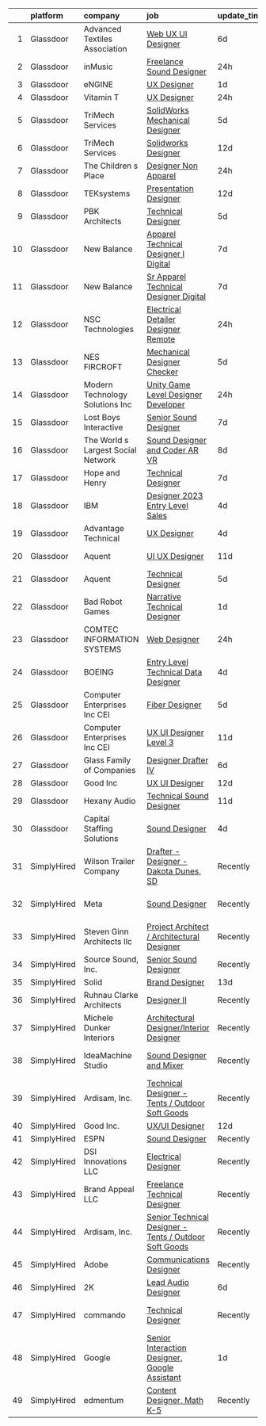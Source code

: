 

|    | platform    | company                            | job                                                                                                                                                                                                                                                                                                                                                                                                                                                                                                                                                                                                                                                                                                                                                                                                                                                                                                                                                                                                                                                                                                                                                                                                                                                                                                                                                                                                                                                                                                                                   | update_time   | location                 |
|---:|:------------|:-----------------------------------|:--------------------------------------------------------------------------------------------------------------------------------------------------------------------------------------------------------------------------------------------------------------------------------------------------------------------------------------------------------------------------------------------------------------------------------------------------------------------------------------------------------------------------------------------------------------------------------------------------------------------------------------------------------------------------------------------------------------------------------------------------------------------------------------------------------------------------------------------------------------------------------------------------------------------------------------------------------------------------------------------------------------------------------------------------------------------------------------------------------------------------------------------------------------------------------------------------------------------------------------------------------------------------------------------------------------------------------------------------------------------------------------------------------------------------------------------------------------------------------------------------------------------------------------|:--------------|:-------------------------|
|  1 | Glassdoor   | Advanced Textiles Association      | [Web UX UI Designer](https://www.glassdoor.com/partner/jobListing.htm?pos=107&ao=1110586&s=58&guid=000001833adb9b548a2c718b0b4c38a2&src=GD_JOB_AD&t=SR&vt=w&ea=1&cs=1_692d526a&cb=1663139814620&jobListingId=1008123545453&cpc=AC285F3A3ECA6BB0&jrtk=3-0-1gctdn6rtkhpm801-1gctdn6scjrp7800-8f0f2da3bcb0ded4--6NYlbfkN0BnYbzg9_0OBxfyaC-dC2htIGp3bt0r_Vee4_7uMe98bPPG6yOg2WXqdwhbC791_U00MfwPJQISugkbvt-O9m_o7FpwY2dPKxYlvJWF88LUJU6-PJiA7au0MbT7IIdJhkiVldQN1GCcaP9tiJbH74WPbddeicnz4Ug33P_R2i56xQ0xZRpWPjA6-NfGZjbRXWu4OJ2wu7YTGxU978TPCqb342xCdXX_cyFm5HGtBRalrCS1ZoOjz91PlLnDVijIppchAZkhpZjyoQLQb_iqicFiE0Lz3Uma7_0N5oF2nvKTMbiTa4yW9JlGIzDWANusPhFxlfQVlgEdHjLzqp19PagTydNFYMTdNkzDJV3NLdzHBGWNlAC2udlrtUTmZCAwUfvSzG_ZcYfdvRfvouLTPhnvG7xQYOpBtPbKrFKshfmXoz5ntwIYoGIGfYTi9fYTLWhpTgqAIl4g2OPD9S7RogcViAXM4MpDO5EyazekcAzITA%3D%3D)                                                                                                                                                                                                                                                                                                                                                                                                                                                                                                                                                                                                                                                                                             | 6d            | Remote                   |
|  2 | Glassdoor   | inMusic                            | [Freelance Sound Designer](https://www.glassdoor.com/partner/jobListing.htm?pos=124&ao=1136043&s=58&guid=000001833adb9b548a2c718b0b4c38a2&src=GD_JOB_AD&t=SR&vt=w&cs=1_d7d9c390&cb=1663139814624&jobListingId=1008138172762&jrtk=3-0-1gctdn6rtkhpm801-1gctdn6scjrp7800-ceb38f3a94f4f8a8-)                                                                                                                                                                                                                                                                                                                                                                                                                                                                                                                                                                                                                                                                                                                                                                                                                                                                                                                                                                                                                                                                                                                                                                                                                                             | 24h           | Remote                   |
|  3 | Glassdoor   | eNGINE                             | [UX Designer](https://www.glassdoor.com/partner/jobListing.htm?pos=112&ao=1110586&s=58&guid=000001833adb9b548a2c718b0b4c38a2&src=GD_JOB_AD&t=SR&vt=w&ea=1&cs=1_73e06916&cb=1663139814621&jobListingId=1008134137944&cpc=1160948BCBA38B5B&jrtk=3-0-1gctdn6rtkhpm801-1gctdn6scjrp7800-dfa4b152b1696453--6NYlbfkN0CM72iPWblhTK_jhJfJxLWIuoC99VqbpyV49Itn1AUN0-11EOCsDA6xOfpz_HI8_xB3JD5u5dmRhiaYOAoyRDVGcBAImzqUSPvWx_aMq6sg_oJqu2VfjnNtEswhAo2wTLLwdgASKkj_oCSkc5xJFqb-U-8Nkd8gduCDW6lppe3MVeOvkqRDBWuoizkCxgFi_AcwG2aetOOsddkPZhC60BQiGi9i9-LR0RkwE0zBq6M9pu1_jpG2jOwlKDJCnJb-px0ooj2gcxyPL_t2H6zDAo3wlh-SUOZhPj3XH8cTztsbUl0lHxkSV-Nmdn4d53ka2mCwwO9G10_J4j1-6yftaOwErYZ4juy0LRrjQ1OIOXij2c1je6ab66oSSX076r1iNhUIKpiIyhgrhoSaHku4Xd59ACFjWh0nuCW7065WY0J_5vRFOJuGeOaN6OQ75cvuAiP-mLKVupMsJs-NdCmQz3PbO8QnUvc5PYxlCMB1Fc7z-_eSW63vSlOOM2wwNW7sDrw4joA_DgMhycjivUc-NE4g)                                                                                                                                                                                                                                                                                                                                                                                                                                                                                                                                                                                                                                                                | 1d            | Remote                   |
|  4 | Glassdoor   | Vitamin T                          | [UX Designer](https://www.glassdoor.com/partner/jobListing.htm?pos=121&ao=1110586&s=58&guid=000001833adb9b548a2c718b0b4c38a2&src=GD_JOB_AD&t=SR&vt=w&cs=1_adbafd34&cb=1663139814623&jobListingId=1008137628257&cpc=654405A9B1E0A9F5&jrtk=3-0-1gctdn6rtkhpm801-1gctdn6scjrp7800-f514ee33c9f357b2--6NYlbfkN0DMrcEu7yrtATojKJA7cEzGQ3FdRGWLh0CZQInL4ECGI6k5tN82kdM0OKoro5eXmjoGkN3iRf5e5bNDygoxRYTi5PTfMAFV4897_AMB4Ho-yUs9ktwZc6_yfIm0pF_C3bxgkwFmAbdcld0BdJyuPcIf-id4UjyerQJ0y6h_c7QznCvOsQ4bBET-uvoMMhf4sc-wA70Lvzeevf4vFEVpuycO6yYq6zbHtvGKmDEPODk3nCSquJHv4wF4TeqHHIWQJTgUmqA-cerAVR-Bw8sFwkECohIsuarybRwG_8Sntku1wHQ6Y64Ot-0XkrcN8RHh_bdZdONNIrC_V__6cij5W4ha59J_xzechtFNKYvZ6kbmnPJOWSZMUReKuUfwM5EK2hKr-TbWtEUhFmymfxtMizRe6FNrg8kcUQs1NznM8kA8bJ4m3He0cQD7wmEEQ4ymuqpJdP-YuVbpVLWNRTQG11MebF7KlYan9KE%3D)                                                                                                                                                                                                                                                                                                                                                                                                                                                                                                                                                                                                                                                                                                                       | 24h           | Remote                   |
|  5 | Glassdoor   | TriMech Services                   | [SolidWorks Mechanical Designer](https://www.glassdoor.com/partner/jobListing.htm?pos=114&ao=1110586&s=58&guid=000001833adb9b548a2c718b0b4c38a2&src=GD_JOB_AD&t=SR&vt=w&ea=1&cs=1_2176a7bc&cb=1663139814622&jobListingId=1008126342481&cpc=65CC663E25211861&jrtk=3-0-1gctdn6rtkhpm801-1gctdn6scjrp7800-22a05f7877238f77--6NYlbfkN0CRQJS2tNd1d52Wv7uhfUHRD82sXOQlPe9c-g3uDg8GrvZ2oeaohaoQHtrGnXJlAPN7Ck7-5qoCPXm8g3vGuhpujGu9EBueiWNk6bAfZjHGajCVWwjWFb8IaMTccecJXJv1PNiHnzoDdxcV9Iv7GjaU0yGiuyR5SYgo3yr-TyBYCrbcxD7EVV1bqqXGMOd6PtU6YNKEv8PCdy0V8VxnQPnYKwfTeRf_OhQhUuJM96ngZzEov50augwP4tTXdLsaq6gOEc5ecuelxO_IRZjzADj2WDWhxvGIqodOBfrXY9Qh1I5I_snhmF-OLWwbwULg8w1I0j2a9wDcvn5JO-XO7BEN5a_WiC0c21n_9_LIVvxZhgFVKTtxP4cu5opnfstn4tBpZgydYIv0sUJv5vPKJzMRqDYhZyUGWvOgqdQSNixxu7LjLUW4T54cMs0T0NwEZN4ehKl_DvHutnKUfcNzQi9GQDsjGYJcavW0WwsLM6qiUdvPPlEwGv-urkC0qx14_E82oV5vPUWx497wi0ALwpCtb_0KZKMh1FnmpGyJdZltXw%3D%3D)                                                                                                                                                                                                                                                                                                                                                                                                                                                                                                                                                                                                                 | 5d            | Charlotte, NC            |
|  6 | Glassdoor   | TriMech Services                   | [Solidworks Designer](https://www.glassdoor.com/partner/jobListing.htm?pos=111&ao=1110586&s=58&guid=000001833adb9b548a2c718b0b4c38a2&src=GD_JOB_AD&t=SR&vt=w&ea=1&cs=1_78063765&cb=1663139814621&jobListingId=1008111454761&cpc=F17331D9BECC482A&jrtk=3-0-1gctdn6rtkhpm801-1gctdn6scjrp7800-8d246d8f1abe78d5--6NYlbfkN0CRQJS2tNd1d52Wv7uhfUHRD82sXOQlPe9c-g3uDg8GrvZ2oeaohaoQHtrGnXJlAPOdbfcwQvY97prgQTmGcjbOI1FdvuoViCXul584GXfgZnzb0zncpq7VT4NLtWESlHfdELBDXFxwbKkfL9cRkKlminYY9gnzkDfdMn9Ovagjwy1LSLL-FfvIfw2vi66KkjYV21T66tDbESHZbZ9MlMr9_kkseXPwAZT1XiGZp7pRfixyGqWljzvRB5GlyD_Hj7gLHbCH40eXAK8tug6hM5Zrj6dnJhIYQkvVTVua3flJaC8QLmrI1iRlu3Y6uFNKDCuATCiOsTl18RXhUUa7ZTid-qyxfbecqwRciMT2j0tK7E2ehXHIMW7OVno6LahNvNFj71ptUk7vWryzoQZqdrzIiPUuL_mLAmJ1T5siwV5Nr983cFx7oNpwuRJ0q26TYQ_OaoA653Chx9-JNFA3ULwg7LHCZg3Zexpho-Tr4AcMgg7dcGdQ3AjS9mhxzPAl3L4h29kVGQkTK4tpaUlb9o7c2ouGCiCha3iGGfzzQEmY5w%3D%3D)                                                                                                                                                                                                                                                                                                                                                                                                                                                                                                                                                                                                                            | 12d           | Atlanta, GA              |
|  7 | Glassdoor   | The Children s Place               | [Designer Non Apparel](https://www.glassdoor.com/partner/jobListing.htm?pos=130&ao=1136043&s=58&guid=000001833adb9b548a2c718b0b4c38a2&src=GD_JOB_AD&t=SR&vt=w&cs=1_11dc9f29&cb=1663139814625&jobListingId=1008137231780&jrtk=3-0-1gctdn6rtkhpm801-1gctdn6scjrp7800-48099f0145e605f5-)                                                                                                                                                                                                                                                                                                                                                                                                                                                                                                                                                                                                                                                                                                                                                                                                                                                                                                                                                                                                                                                                                                                                                                                                                                                 | 24h           | Secaucus, NJ             |
|  8 | Glassdoor   | TEKsystems                         | [Presentation Designer](https://www.glassdoor.com/partner/jobListing.htm?pos=122&ao=1110586&s=58&guid=000001833adb9b548a2c718b0b4c38a2&src=GD_JOB_AD&t=SR&vt=w&cs=1_d9d81a10&cb=1663139814624&jobListingId=1008110952272&cpc=3BA4CE39D5B5DEF5&jrtk=3-0-1gctdn6rtkhpm801-1gctdn6scjrp7800-19b1e6487cb84072--6NYlbfkN0AuKz8EBO1xHDEL7V2YF9xF3dC_I9B9i-Zw2Jh8clPMK3KTieKealHQMRxLfyLBLKKX6aXB3rzyTM7jBEj6HejNwf5f93Xq1DRoUHME2bnG8qejqUU30LB8NMOIid01rvmULRX3hEWBPgIfSv8RPqmIB39VSs0K39jBz3WZdgoJ7KQZYiogEtHFmzsRlg9rvPPF1xqklGhvydY8cps-z8P0f069qw5mIvkkNKQXbjvN5LdfjzbSzG2XlRhbolZTRepKlyWWCt1yn9ZyTpEBh38M3AAHcvOzjeJRQZ9Kcye7bhdf2VksAbnRc75ypF5vka6_OL5lyOvDjLdJSUcbDDZxdiZwzm95UdAYsiKEW79M0IUaoRUEJxcD_xxe6G3Ro-mlY-xPLp9PuxxKfX1HrjtNJsoMyNDsWX9HXPkm7bkJ-i7Pxp6Tl0NJrwhQhu_Zq3iOTlABPfoVjpeAYlze0veAtv2ENo6VV4Gd4ZF4pwKOTVxQLBZ916ipK2xuHd5EW9fCDicdHWLyDNSrOybBdppz-VmczHl0qhSgAh74dD6Zo__qJNmj7whToMUKAdPYqnpmNkaopqFTsDnU8hE8xLUcvkjHHRdegti-qzTumrYpgUapW0gC3ZzWykQuh1affZRGoXttmR_Oqucx__v4XQtss8SoZvrzBIjSex9bUTATGBxUrhXASCQAPealaJUbori_QEOcrFVWJxqJb_SphP_BR6mcUxvqDojip6tfEvFsmnzSadxNwoCVRywfWanDGdq1o1UTumBYGC52kzpjDfEaBMa_Rny5LbemKhdZ0-ilI6hDXSc4sOyhHhOCdAr3-r53R5c4QUufk-5dYSP6_oHnFdoV5rm3RcDSJLVRs3efuJb5XHFA3bh4IMYY5MFYhfUuAiT8cXZnZYsnR8JI_MDh36xn-mbYDXk%3D)                                                                                                                                                                                                                                             | 12d           | Covington, LA            |
|  9 | Glassdoor   | PBK Architects                     | [Technical Designer](https://www.glassdoor.com/partner/jobListing.htm?pos=102&ao=1110586&s=58&guid=000001833adb9b548a2c718b0b4c38a2&src=GD_JOB_AD&t=SR&vt=w&cs=1_61498af1&cb=1663139814619&jobListingId=1008127107602&cpc=56293B474173B5B8&jrtk=3-0-1gctdn6rtkhpm801-1gctdn6scjrp7800-d43535a1f59fab9b--6NYlbfkN0DoN2eq5BzKfoDMMf8HsCdDjgZQrWdmGJwZKUOuVLdJv1nvfNZMz9Pk-0uOuWNrfrr1vR1_6u5A-ebipbE7jdK8aKD9ZUC9WJVH9O_JaH1pPEs9DL95Vb1tjDOOZdeWAaoFXtonGS9-ISRPLo5SRjc07vG-IqybKSpSkMWqUMAWTzxBO81lmVexw_YRmY-5N43TDQKN2Z5RijDoxY8xgEbcCAmB6SMHF-ilsLdJIO9nQPFD7_JGFbE2hyDhROqFu_UPJrRyDEcEQqyIClv3iarPgWs-jcwsO6QgjbF3L5_pMI-uqxhhf2UvdtOXfS-byba4SDSGR2s8mlNfK-VijsGqAxZtAoJpa0dlO-M8PI1WkJS094s8El4zgrbnG-rQtEJmdTEGCx0ZZtHGoI9VbAwMkV_iD34eNCQQ2u01-RkXm9A9_NcauSbIpclfbgUwxaqUcYNmirmdBKTMbLcFvuhI3ThJOJxvsvCkP0cibVhdSA%3D%3D)                                                                                                                                                                                                                                                                                                                                                                                                                                                                                                                                                                                                                                                                                                  | 5d            | Houston, TX              |
| 10 | Glassdoor   | New Balance                        | [Apparel Technical Designer I  Digital](https://www.glassdoor.com/partner/jobListing.htm?pos=104&ao=1110586&s=58&guid=000001833adb9b548a2c718b0b4c38a2&src=GD_JOB_AD&t=SR&vt=w&cs=1_34955713&cb=1663139814619&jobListingId=1008121565696&cpc=3DB599BF2F4828F0&jrtk=3-0-1gctdn6rtkhpm801-1gctdn6scjrp7800-caa991a41a1d7283--6NYlbfkN0A-NHPE89aMEoKiA8B41Hae2nLWj54W-Qo-xrCvCh0mhHD8GUsE6Bc1X2xP3_XkCS5wGnEYOWzN4bBNNX3rQc64RUPxBSuMuB3Pzi2alplLZrarPEQp7JL7XE6KsqB28vrQtfn9slL8SfrgvMWk-P2w1yz6rnVhcdZX-OG0yoIZnED9dWcbVq7HZAK4RTK_yTYSDRCauA36FheKJeli4Zn34gLDRC2p69QGt-_0pUiX8R3xROytwvNxwgWrC7k1uI8PIbPE_IJ-02LiBgRo6jPav12i4Yl20WKiBlIpXdcrramaIEx5I9gnHbRoCtqyntAu4805u0WCQYhBaQynuggqmKWBy1k6hCq6adLjYwyARsri6T7mhDRr9fqiN17nOp8D8pZ6QpKJRBxRKWBv0Xhjqub5N8b6xDidT8FTiipdbo37zjfYhjyif10rhuSn9Z3nM0PUcOlTij4JNNol_-FBraGk8skQ3n3KDdgEA8Ab2JB9lHQaGSAYpBRLKVfnvlRapohKzO7MEnj_w7n2JzNC7tapwc4arnzJJEpoNfnqtlqr5JvZfBXlFhQawnQnNZrXGBkO0kGbBarByJBS-vn9)                                                                                                                                                                                                                                                                                                                                                                                                                                                                                                                                                                           | 7d            | Brighton, MA             |
| 11 | Glassdoor   | New Balance                        | [Sr  Apparel Technical Designer  Digital](https://www.glassdoor.com/partner/jobListing.htm?pos=105&ao=1110586&s=58&guid=000001833adb9b548a2c718b0b4c38a2&src=GD_JOB_AD&t=SR&vt=w&cs=1_a8f3434e&cb=1663139814619&jobListingId=1008121570450&cpc=1160948BCBA38B5B&jrtk=3-0-1gctdn6rtkhpm801-1gctdn6scjrp7800-d0fd39a09ea20c76--6NYlbfkN0A-NHPE89aMEoKiA8B41Hae2nLWj54W-Qo-xrCvCh0mhHD8GUsE6Bc1X2xP3_XkCS7HT9Ezw0iNSvFkUBV-6Vkud-Piq8hghjwO9e_dqFlygXMnu2pMlqFun63NtSXqF70HP9ZqlI2BZvN7783CssJ2JwpuQUBewf_3J95flmrUpO9XR2trT4e1wxyPl_KyXcdRiqNrIIbfwPOBWeZxz5EE6JRyovJr1ccMcFo4pkelMNdxIY62-PSCnpLZ04tC5ERLMiRRZEEMuZtXNtM7VUnWHN395l_2OjEDT33xdG2-wQVNvWtLERJwAKRQWP7zCu5rEJXBNu2ZGv8PN1irCgQYVqpdeGG0S-D5MzMjDKuds2Kn-UjU3pw8Q3LJZusoTkAjfa4_iBGreT68ar4_xYMN_t0EE9_4-1MeKvsyFFBBXugMFe62FuLTWsn29ZGluyZkx8LDN9okoIdDadgpS4nswnl_QXYVDD2tRjYu87WJBaaIbUCIoZon6AsvpltCtfc_kf-x0IcCKNlxY9wiBIE_tTXYKnAykT7pJwz1Z5EhrssyA2SHVAUZ9uqw21LvkCffrZU1PnSgE2bRi7MD8EU8)                                                                                                                                                                                                                                                                                                                                                                                                                                                                                                                                                                         | 7d            | Brighton, MA             |
| 12 | Glassdoor   | NSC Technologies                   | [Electrical Detailer Designer   Remote](https://www.glassdoor.com/partner/jobListing.htm?pos=109&ao=1110586&s=58&guid=000001833adb9b548a2c718b0b4c38a2&src=GD_JOB_AD&t=SR&vt=w&ea=1&cs=1_aea7fec3&cb=1663139814621&jobListingId=1008136879652&cpc=39BF0EDDD7C951CC&jrtk=3-0-1gctdn6rtkhpm801-1gctdn6scjrp7800-7cb93f5776d6af4b--6NYlbfkN0BqZ7DgGP8YXeHLgq2cVWsVnpQD6qavymQCZfAi2AnUtN6R4JHGHFZuQ4HgvQmoXje1TG2sgbscih6gwi3oJb1OSmUuaSRHWgTQh6iaV1cU4hfvdiXSVB_zlAhsb5DNbe8UlkxoseSF8kUpVresUct7HjAkPB-_kKCAH261CL8lNn80FTSlrz7V2Po3Ia9fP3vKINtDPH5mVwflc4A70BczjU9M0nUwYmZ2lRqxeNJFWveQ5vGgl0ahkODEmmVdZFn8JUEzlMF9kb-OOfhyNHrGVrQDPGb8hY6xsV8Je6gkAs4I5xi2X-z3VeLoJ7HckJauyvSCbBE9KmXUUYQmIkeXORwDLZu0M89jP9QmGV9NMUka_70DC61GIGP1pVu5qzC5NnxyWJ7gAkBxS8Xphuu4z74DVecdelSd1hbr5FcFNqoD6U4GFPwi34z9QglB_2F9ppepyUpu96AudQLMSRqRS2EmQ41EEGxJ5nFum5bw5jIaJ3uIEWk4YvE2gLYV6K2lV-_y_s9OMU545H3ivM5RfVwJyiz2lq00qwlJ5PcJEg%3D%3D)                                                                                                                                                                                                                                                                                                                                                                                                                                                                                                                                                                                                          | 24h           | Remote                   |
| 13 | Glassdoor   | NES FIRCROFT                       | [Mechanical Designer  Checker](https://www.glassdoor.com/partner/jobListing.htm?pos=116&ao=1110586&s=58&guid=000001833adb9b548a2c718b0b4c38a2&src=GD_JOB_AD&t=SR&vt=w&cs=1_d1671129&cb=1663139814622&jobListingId=1008126496507&cpc=F4EED0218A761C36&jrtk=3-0-1gctdn6rtkhpm801-1gctdn6scjrp7800-b26aa50499355de9--6NYlbfkN0DiSGR40Z5TcCdl_J7A59VP_6ZDYIBt_zfNy0x5FbgpmDCyNykNdPc5_SS7ELdh2rDztKTa57qnh-Z3rVkqg7IeF-A7WjJBZy21gqZeyGDxQu_brFz9PtqPXwMM9SXp2ul16H-Vt1O6EznMxZVIRC-qNnEdSIXOYIUfHQIeNRPjgcwSmlcNYbdN1XMtqCk2MSPjBwTH5e4kw8GUYx9jW2PM2QtsO4qs6CXD6GboYgB57JGW4tnq7NJdLuRaNT2Mn6bw6ellPxMIioehceQGSnVxsWCyS28FtPbGcuxx5gZuSxhyUSEAWGt_qIVmMAxP0PiOm_2f3oiizsO983ANRY_05_1XOxyfetZveZai7_IN3sX4FC4McHgaZ0d7e7rfxXed7PAlZyLyErXwgXZGMtI6ticjYJ6713DOWHnnDXzF3Y7grWd2G7Ct0rGimwFtERtrOS41UWE4T7braqq1eiHGdhUN-o1BOcFNsLTrfiV7j6Kk6vPsuev7xT8n1gyUPXMbBQZ452KelHhm5AGgdu3kRMRyIW-EipXqFiRHfsQAPmjBoAYGxLdbnsgukqBOg-8smTog70w1KR2_61pgNACLlBVFNd4slY-0VeRThG4kqAf3aRG3NDU3)                                                                                                                                                                                                                                                                                                                                                                                                                                                                                                                                                    | 5d            | New Orleans, LA          |
| 14 | Glassdoor   | Modern Technology Solutions  Inc   | [Unity Game Level Designer  Developer](https://www.glassdoor.com/partner/jobListing.htm?pos=108&ao=1110586&s=58&guid=000001833adb9b548a2c718b0b4c38a2&src=GD_JOB_AD&t=SR&vt=w&cs=1_21e3d22f&cb=1663139814620&jobListingId=1008136160629&cpc=0FE1F5EA2BC84A01&jrtk=3-0-1gctdn6rtkhpm801-1gctdn6scjrp7800-d6eafe33fa295e6e--6NYlbfkN0C26OT7h5zXl7z1yVTYwN1d43osiYS9hmGqw_eY7i5KFzRWaSyxghJjTLzNEsEWeJgPOrH8BOje_JyGP11TRuhuJUwBQR6ZhZnc4Oko2Z3LznLJrWevup-eAuJZL579mI0Htp8ASquDgwwpYgTrlYkbBOzFjtUSz3qm3Dmr4LJWGlZqu1Go2XwOA3BitMgeo1XoAYZ65tJM6k5ZvZgLeejkdYirGE8juU8E9fKlv1t_dnYwp5x4yptnnu7jfGvu0iL9N5-j7FIJg8kT7DFMn6iw6yaUqYGJwSDGNCZcF696Q8z4ioyCBtZvxOupGFDRnVQP5VDWWarvA_nFluOOkdmZb2QUnOo7kSTrk4BHcRc6dcfm3D2KjcARr6A9Jgxok-U_XAR0y68oU1XIYEazrfzV6tFY12tfe0OklaEyXhjSvkvs8hJ_zjWM)                                                                                                                                                                                                                                                                                                                                                                                                                                                                                                                                                                                                                                                                                                                                            | 24h           | Huntsville, AL           |
| 15 | Glassdoor   | Lost Boys Interactive              | [Senior Sound Designer](https://www.glassdoor.com/partner/jobListing.htm?pos=125&ao=1136043&s=58&guid=000001833adb9b548a2c718b0b4c38a2&src=GD_JOB_AD&t=SR&vt=w&ea=1&cs=1_0a86a367&cb=1663139814624&jobListingId=1008120798292&jrtk=3-0-1gctdn6rtkhpm801-1gctdn6scjrp7800-4efa4d6d9bf3d9de-)                                                                                                                                                                                                                                                                                                                                                                                                                                                                                                                                                                                                                                                                                                                                                                                                                                                                                                                                                                                                                                                                                                                                                                                                                                           | 7d            | Remote                   |
| 16 | Glassdoor   | The World s Largest Social Network | [Sound Designer and Coder  AR VR ](https://www.glassdoor.com/partner/jobListing.htm?pos=113&ao=1110586&s=58&guid=000001833adb9b548a2c718b0b4c38a2&src=GD_JOB_AD&t=SR&vt=w&ea=1&cs=1_df4173ac&cb=1663139814621&jobListingId=1008119621876&cpc=65CC663E25211861&jrtk=3-0-1gctdn6rtkhpm801-1gctdn6scjrp7800-df2800d098c62329--6NYlbfkN0DSgjPPcnEdvoK3uuxfISLALE6pB1FR7YSHOr_tSg5_QGIhoz_2VqUepdcKLBLI_zSAkyoPLr8SW3qj676EQlXt7Ai3r7F6jONfntOCxFIGf2Yfv06E94neyDw3J1ys4A5IgIkfiB-swwbLbj-MClaUsrhxyvv4sIQtPUiYLb1Kpr88suSOOhSFpwbybTQhz5hyG31UbYnOq8kmyoX7EOZO2TRUPXPKd9kdiHWFaFCYFbkzZb2kDYrkCBOS5dsi8tbCOCyipemp6GsdmjvC7ESl52W4ZmeI9lISwj2bUfIh_IRX1D409G8a3wBVQBAxrcffk83D7YlqWL2Br8HWlnhota2W2CaoOI4uGoOBWhCoGx2WlrFMZ7mu-YWrucYAF33K_DAarSCluZzLqkTMTHdKTDgw4QPp6ZCwFc9lg0tS6QEPRJYivNtPpi67mDL_Pcaqwuk-Dc1ZMHtywXFwU7UPY4eHUw3LOaFTCCVo826lvMeQUlCtMXt4ngK_XTj2dkOtDARlgcePo7dyAzxXYWB4eMupZUIecom0GSb0S50FXg0-o4l707jmv0IvxWYp3g_54wjWtcmgRny_1W4rDtqP)                                                                                                                                                                                                                                                                                                                                                                                                                                                                                                                                                                           | 8d            | Philadelphia, PA         |
| 17 | Glassdoor   | Hope and Henry                     | [Technical Designer](https://www.glassdoor.com/partner/jobListing.htm?pos=126&ao=1136043&s=58&guid=000001833adb9b548a2c718b0b4c38a2&src=GD_JOB_AD&t=SR&vt=w&ea=1&cs=1_3db5b7f3&cb=1663139814624&jobListingId=1008120881230&jrtk=3-0-1gctdn6rtkhpm801-1gctdn6scjrp7800-335d4b187e11c18b-)                                                                                                                                                                                                                                                                                                                                                                                                                                                                                                                                                                                                                                                                                                                                                                                                                                                                                                                                                                                                                                                                                                                                                                                                                                              | 7d            | Remote                   |
| 18 | Glassdoor   | IBM                                | [Designer   2023 Entry Level Sales](https://www.glassdoor.com/partner/jobListing.htm?pos=103&ao=1110586&s=58&guid=000001833adb9b548a2c718b0b4c38a2&src=GD_JOB_AD&t=SR&vt=w&cs=1_1ee452fc&cb=1663139814619&jobListingId=1008128772292&cpc=C891152315FA1AD8&jrtk=3-0-1gctdn6rtkhpm801-1gctdn6scjrp7800-ac67045961d7dda5--6NYlbfkN0ASsx9s5kYVCGTGnmC6Xh9NWSoe0erEY_uce-MxN6cSfhCFF8tPJks6RQ6ru_yf5NKDqaMcjlkCnejbZMc2kfmAeFytjFSPIe7XmznJcN8GPtPmY5Pv77bEvtALpt3p2I6vWV56CRZ5FkKIQsQI59-GlTpq54Y4bvmWQCWd13zv5NXc1uDLpREDxtKPBsHwtFvu_mIhQJ0Mbr4_r2RllsaG4sqabakCOQeWp6PG7RMSO70m6NDeVc7vX9wo2dMv_iV_LUApbT3rTVublmLWNhCdtPt2OHtxncRzXhIi6-twcKgJVF28TOmxB-h3eFG0bt4qvg7kRg4xwbY1uE20WdBuIyL3oooQ-4UCzlWyjcnkN7zseATEYPSHY3DAcx4JIdo4RUO6tfhN4cutJ9Y4-25YaSx-TXAEN3-HQbXbw1tDclDg6mt-E4ApQDX5p4VuadrtJ7ftZ9h0gJqlblVxlC3nC7DIdlqDodkhy-W8w1Oe4iSLd54cfyC7-ctFG7atCzHib1HosImbq55XqChNXvh9W3AWrLz21FshUIBvkobLU_F7-bxiX38ry3kjtiV_Diesv61MyDKM6xjM_HBKp-7RcZLg5R9xHBoQQLxEqAanMDUZaiL6sPyS3oaY_fnolnYQYxPvVMiLdR0E5flyLYKE0X0Uu9mgTicE0vwRB35UPn8qXZdIKwyTUVQb0dtc_SBh5_T_tpEaviSY14J9FKJhjC0_o_MYZv36JIqju07j9PIYMQjowV6iUi0piM3HOdFtz7EnFgOhYazXpeyRndvdW85G8qA2oe2VqS5c218kscG22t0meDDLVE-nS7tXJGill64fGkd6LR4M22sqYI2XwXxCK2DTurxkEj91URA34FdAvN4CHZmf5XzxZq3Yg5dzWHmzCB3CK-45DCiz5JT5FE5SeE_CInew13XHzQ5gWPANGIp16JE7A2JIKrnkWh1kSWl6X2FBHA4fApbDvgz75Tcrme9vCOMdfHJ60DqR8zc-AUnBjJGZYWR82J-upglvFDKssitnNpep17pYYvNCw_RHNctk2bMm29GhGdp2Dk8d0O8c8yphfLAGaBcH1hjF_Kgwrh9ZDhWlTejvwb4kSSYigNlanzkAA7XIYaUN4qZr8KOZ3S_3hoTaBefglqQ%3D) | 4d            | New York, NY             |
| 19 | Glassdoor   | Advantage Technical                | [UX Designer](https://www.glassdoor.com/partner/jobListing.htm?pos=118&ao=1110586&s=58&guid=000001833adb9b548a2c718b0b4c38a2&src=GD_JOB_AD&t=SR&vt=w&ea=1&cs=1_785c23b1&cb=1663139814623&jobListingId=1008130402855&cpc=82B3195DA92CAF92&jrtk=3-0-1gctdn6rtkhpm801-1gctdn6scjrp7800-072a84bc3e684059--6NYlbfkN0CQRQ3eiV4YWjrRS1ho7HVQ9JO8v6Fb3eU0yDOJbdOiEguntuRlpE4-_N6DYLNj-GokZBu1hZ7lpDV6rUsoRnsT35dGJJCdwM8cF-5HAr67c3P9WnYKPAVDmI2tuRKjlreidRllA-gZ3gAE8MZMEX_JV5dpIz0-E1apUzLNsyZhoSZn9e2VJXQ01NaIFZZisqjZIEqFJPfEDF6Gw8qkH17898dH-t045ths-lmE6XHI8tCZozR6T1MTs-d5Kbmg3HqlY7yi5O40oVuOdfLDo1qZc-fO2pkB2cR4cDd8F0c6jAWK3zzFsg3jbuBvpULbWd-uAXn6MtecrL7vkN1PVDedfy0zN6xbMO03bAtlxk9TxD06TV89_zR6Ze-MxOq5UUYniFJtReVkXwaULQ53UMYC2TgDic9n639qoPh4kz3SwcjkePVKA-6i_2BP7p1CYMIiUe6d4cnocIQd12T8rt48opeYg0gWaioxiKo3cHiVi_3n56LNIBrE7K5WaGh03g9P7MtkR9r1aMv64flUYTMGbI1iPw_vTe1I4jSsghZCf_NjZnVOxHRWenYmC4Kf3JErdLiW7TVLIg%3D%3D)                                                                                                                                                                                                                                                                                                                                                                                                                                                                                                                                                                                                    | 4d            | Concord, NC              |
| 20 | Glassdoor   | Aquent                             | [UI   UX Designer](https://www.glassdoor.com/partner/jobListing.htm?pos=119&ao=1110586&s=58&guid=000001833adb9b548a2c718b0b4c38a2&src=GD_JOB_AD&t=SR&vt=w&cs=1_2025022c&cb=1663139814623&jobListingId=1008114793160&cpc=9908D8D4413DBB8A&jrtk=3-0-1gctdn6rtkhpm801-1gctdn6scjrp7800-988e979ea853eaba--6NYlbfkN0DMrcEu7yrtATojKJA7cEzGQ3FdRGWLh0CZQInL4ECGI9gD0Wolx9R2v-Aex0-GK0503smrwKuz4__mHlJHBBl27oaXudHHnThjTWxoycEVwsiwqnOTr9ZA_6JfMMsSFYxQw8wdVPeYzBH_Vz9NYAKtMb4mWEgUbKbpetOSxXck1yFqfRgXh782RB2ampbDREFWftDn2v5JzMUAwtwwASn34nyVER5UBf8klAig2gsK1qi4K-c8WAK-7HuUFjG9A22k3JAn6WLlbHD57AMcAVKzueDffvZdMi7kkvHhn504THdiWFcebWU9Sx_eYjQ024g_FQnjjHUknTFQTVSvXrlBW-cffVzNYalm7kzsu1aW3URhLKZynd8FVUYGFZeCbDWJnWzCFKpJypG1OU_2YRAAc_J2R92oXbIHn--DvRgurW0Igzk5XXb1sjnG3T4PMq0x88MngfA39w%3D%3D)                                                                                                                                                                                                                                                                                                                                                                                                                                                                                                                                                                                                                                                                                                                                    | 11d           | Campbell, CA             |
| 21 | Glassdoor   | Aquent                             | [Technical Designer](https://www.glassdoor.com/partner/jobListing.htm?pos=110&ao=1110586&s=58&guid=000001833adb9b548a2c718b0b4c38a2&src=GD_JOB_AD&t=SR&vt=w&cs=1_11117ae2&cb=1663139814621&jobListingId=1008127103960&cpc=FD1C1DA32C38CFA7&jrtk=3-0-1gctdn6rtkhpm801-1gctdn6scjrp7800-464167cdd60bc7d5--6NYlbfkN0DMrcEu7yrtATojKJA7cEzGQ3FdRGWLh0CZQInL4ECGI9gD0Wolx9R2v-Aex0-GK04LMXPURfGGnBxPUNerNsl4Ylcu7O_pSv4_FEmYgX8BEpZCrFwdPSea-t00pVHMluT1InrS-hAuN808T09A3P0FcmHKCSTqWr2BqhyeIUADl3oCPMk5jqI-6iKO0TofkQ4_Uxq0oKn7Q_ZcgQgW9vvxXDi08j7NGIJBX61SRvfrCVaDVIfkkwaMUGZ8x4TfkltBMiPgzAcger91m3gKInX7UuHL_eOh-aJ64P0wd8DWYceoQEtgxZtndUvR2HoDP_Xn_fQJgvBrvjRUIMPISBTVyfnyilyETpvVUiEmwgIJBAsYQASPtR6xep3Rk8A2jJiOzzmR5Xw6te5Ujw2Hs8sZdmBDWx1ZbQ4ZiQ2uLZPSg4H2oNyvNytxi20THv8tc1t8cOjKDiL0Qw%3D%3D)                                                                                                                                                                                                                                                                                                                                                                                                                                                                                                                                                                                                                                                                                                                                  | 5d            | Los Angeles, CA          |
| 22 | Glassdoor   | Bad Robot Games                    | [Narrative Technical Designer](https://www.glassdoor.com/partner/jobListing.htm?pos=128&ao=1136043&s=58&guid=000001833adb9b548a2c718b0b4c38a2&src=GD_JOB_AD&t=SR&vt=w&cs=1_5001e731&cb=1663139814625&jobListingId=1008135287803&jrtk=3-0-1gctdn6rtkhpm801-1gctdn6scjrp7800-227aff3e9749fa6b-)                                                                                                                                                                                                                                                                                                                                                                                                                                                                                                                                                                                                                                                                                                                                                                                                                                                                                                                                                                                                                                                                                                                                                                                                                                         | 1d            | Santa Monica, CA         |
| 23 | Glassdoor   | COMTEC INFORMATION SYSTEMS         | [Web Designer](https://www.glassdoor.com/partner/jobListing.htm?pos=129&ao=1136043&s=58&guid=000001833adb9b548a2c718b0b4c38a2&src=GD_JOB_AD&t=SR&vt=w&ea=1&cs=1_aa93c18a&cb=1663139814625&jobListingId=1008137348464&jrtk=3-0-1gctdn6rtkhpm801-1gctdn6scjrp7800-5d424f3b65bedf6e-)                                                                                                                                                                                                                                                                                                                                                                                                                                                                                                                                                                                                                                                                                                                                                                                                                                                                                                                                                                                                                                                                                                                                                                                                                                                    | 24h           | Remote                   |
| 24 | Glassdoor   | BOEING                             | [Entry Level Technical Data Designer](https://www.glassdoor.com/partner/jobListing.htm?pos=127&ao=1136043&s=58&guid=000001833adb9b548a2c718b0b4c38a2&src=GD_JOB_AD&t=SR&vt=w&cs=1_fcf20d03&cb=1663139814625&jobListingId=1008130525740&jrtk=3-0-1gctdn6rtkhpm801-1gctdn6scjrp7800-87e6ee968bb9c2a5-)                                                                                                                                                                                                                                                                                                                                                                                                                                                                                                                                                                                                                                                                                                                                                                                                                                                                                                                                                                                                                                                                                                                                                                                                                                  | 4d            | Fort Walton Beach, FL    |
| 25 | Glassdoor   | Computer Enterprises  Inc   CEI    | [Fiber Designer](https://www.glassdoor.com/partner/jobListing.htm?pos=120&ao=1110586&s=58&guid=000001833adb9b548a2c718b0b4c38a2&src=GD_JOB_AD&t=SR&vt=w&ea=1&cs=1_54aa0ef6&cb=1663139814624&jobListingId=1008126708756&cpc=C4A69CCDBB3B9599&jrtk=3-0-1gctdn6rtkhpm801-1gctdn6scjrp7800-78c86d346a2a9ecd--6NYlbfkN0AVVnl_N3xmP3MApcGA3sr6MLnz8P423WWILI1WvbjE8Ry71v-lom9NKs8rBQiPPSfa-AIaqVCTly1rt8F_sgD6NdRCjmlPo3Bkj3j1TVqkRZX7-BvWIljj7sUH9EAhwkYDiJqkrboyzco9Z08H_TTrI_FxDpKRTi73oqeJHFKrxZ9beOlWVOiacjbMkNMQBH0myh_0FetPv3JvBG2vXNx_VfXh3jY7K-ZJh2YVno3dL2tg8sGpS8NH23Zb0o3mSrk8wrNDhzHGn2051qKFcu_uIc1hODD996aITSFAW5lWC6-iv61uKzKx48nHr1CA6NmmISAqfW5M28R6zOanLe76QsNilAGB5vANYaIJ5dgJfw0eMqzawisYs-ZSAUjLY8VcNtO6pfjma3ZpWaHjMNhQYnEU3qbLo9f69I6hNppvgwRRLJKH-j1C6rmEGMnM2JAD8l5WZkhh9LVgrHVJK5B89C3MxUO6OZYCSK9PXqh7K4EgauzGIvxntSUB5izEy6w%3D)                                                                                                                                                                                                                                                                                                                                                                                                                                                                                                                                                                                                                                                                               | 5d            | Remote                   |
| 26 | Glassdoor   | Computer Enterprises  Inc   CEI    | [UX UI Designer Level 3](https://www.glassdoor.com/partner/jobListing.htm?pos=117&ao=1110586&s=58&guid=000001833adb9b548a2c718b0b4c38a2&src=GD_JOB_AD&t=SR&vt=w&ea=1&cs=1_5b6167a9&cb=1663139814622&jobListingId=1008114458722&cpc=334ABAF5D42DC775&jrtk=3-0-1gctdn6rtkhpm801-1gctdn6scjrp7800-91df08786b5b64c6--6NYlbfkN0AVVnl_N3xmP3MApcGA3sr6MLnz8P423WWILI1WvbjE8Ry71v-lom9NKs8rBQiPPSeqLTFoMWzh6tcsaSztQ8Z2WFlVj9q4PCblGzbo9xkQZJhKsJfQN-Cu-Kosv8Zred-oKuYPDnjzHYikmtTi-DHthttSy0Fj2oO5GApqJjPjRjLhNkyvANX5wd1jA9a0pFMN5TKQWrlxEJcuR5wqsYCmnZ_1RBhA3Uy2n3maAAnMlkKEXP8Pt3jXRiTxuRUqBN4KGA9k6Yzpg2SZo1gA0mUV_g92h1RhfaSsvFJfOlTCXEyomQNKWSyDRiXLc2mroCRQIA7db-fLeaXyOrHwS1B7fV7AvQ_sREt-pbvEMZb_qkHiKdS9AHqzjkoP5P37gWhKyMGWuOEUilOZIE2sGUTcnkQjJbCYhlE4DYxEioFqL8zzBDc_wSQb3K3NKWQVuG4K1bAzc00L1WFfPSepkGnnaddvQwSLHU3rCT37FxSU1j-BCvT3w5BgR7TSbAtl0Eg%3D)                                                                                                                                                                                                                                                                                                                                                                                                                                                                                                                                                                                                                                                                       | 11d           | Remote                   |
| 27 | Glassdoor   | Glass Family of Companies          | [Designer Drafter IV](https://www.glassdoor.com/partner/jobListing.htm?pos=115&ao=1110586&s=58&guid=000001833adb9b548a2c718b0b4c38a2&src=GD_JOB_AD&t=SR&vt=w&ea=1&cs=1_e0c8e031&cb=1663139814622&jobListingId=1008124327181&cpc=2F9DD8B511C89582&jrtk=3-0-1gctdn6rtkhpm801-1gctdn6scjrp7800-9d19aaf77a4c1011--6NYlbfkN0BqwV9D_Sb60k6NVRlUd93qPdfgvcIPVUKG5c7ouQ0b-ZK1HG7Uvdun2mtuzYnaUVXfPUw_KPPzaktIEa-JW6XVquPgeGKgrsVN4lQsMenMDL885UET6qMI3o9_npYaFFTNEzlW_iYPK-OmBiPDFB7Xw2d7V4tQ9WdOZ3zO4DMr24ysWV64jtNZsK2mD9V45ahbKdJt44aA1oYx4bor_9OF4yPMIJC8pvh8UNan2W9xUoyk_hfw65Mx-6Nl0L-uxEhRd4YMe28NwB-6JNeFIqo0uXrXSiNR3VTN-x6gkeB4DiQetyM0aGkqGQuenyFIyV3rFH4tLQssN6WnhQS0meQezp4zFUJBqgrAo0MprMfHpuqZGJX-fkPfe_9sX4TDIDyo7c8i5xqqzxmZVIyEu17xmDkE-frG8iS-ZPlu2QTwijIrJ6I4MYrXHmyfNBw79Riw4bMm9qvmpKS7d4KVg0x9tc2C7yhY3WYjIlpw8vY951M66ABAy1pR_kQ-HIed6xAApOtvpW57Cw%3D%3D)                                                                                                                                                                                                                                                                                                                                                                                                                                                                                                                                                                                                                                                            | 6d            | Midland, TX              |
| 28 | Glassdoor   | Good Inc                           | [UX UI Designer](https://www.glassdoor.com/partner/jobListing.htm?pos=123&ao=1136043&s=58&guid=000001833adb9b548a2c718b0b4c38a2&src=GD_JOB_AD&t=SR&vt=w&ea=1&cs=1_df7139f0&cb=1663139814624&jobListingId=1008111195387&jrtk=3-0-1gctdn6rtkhpm801-1gctdn6scjrp7800-f979ab19f822d99a-)                                                                                                                                                                                                                                                                                                                                                                                                                                                                                                                                                                                                                                                                                                                                                                                                                                                                                                                                                                                                                                                                                                                                                                                                                                                  | 12d           | Remote                   |
| 29 | Glassdoor   | Hexany Audio                       | [Technical Sound Designer](https://www.glassdoor.com/partner/jobListing.htm?pos=101&ao=1110586&s=58&guid=000001833adb9b548a2c718b0b4c38a2&src=GD_JOB_AD&t=SR&vt=w&ea=1&cs=1_8aa50e4d&cb=1663139814619&jobListingId=1008114321181&cpc=8BB092BD934645DB&jrtk=3-0-1gctdn6rtkhpm801-1gctdn6scjrp7800-0ac8534fda25569b--6NYlbfkN0CFC62QAxPlQDUanI3CInFwDfLuR7bBing2k-9qaB2Sgc7mfRdyTz-EnIjEcjqKoAh4_ZZLLwyGjkgqwi6svkxAivLIJAIQwILeIjbqoOs_xRSKFIya7sfTf_opYwReedpv9fbyaMfagL_ldIDi899DzamSPVTzKUQ6FBR6yrjTDkrfgnIyK-QPzgec6zIyhBeW9l8WyPPDhmZ_gYvROSNIJCa-bLlx1kfeOBnvhNgiogl1GJlwBhmrdDXQY6R6oXNjjM-YWupRPWQnxNV7Q5RsHCZqXxyNCT-QPGieih1lwgwds1UXvtPb-GROKBCqaBFn-olpRNcbeY_30tUGyjD-BTSEosdPdYA-WynzR7mz1xb1lACIk4k4hklRkAkHKWicYyr34RUSlPH76vCkjrqS4cOiLOV0RyuZYNkEa1AHxLx7F2b_t1G92T7alihlP88C2UEYTiHiTM35ioqN2TM7JIJmxPSGIcmzwj8mVXzsHW3u9HYwETdO6GFupgngseE%3D)                                                                                                                                                                                                                                                                                                                                                                                                                                                                                                                                                                                                                                                                     | 11d           | Bell Gardens, CA         |
| 30 | Glassdoor   | Capital Staffing Solutions         | [Sound Designer](https://www.glassdoor.com/partner/jobListing.htm?pos=106&ao=1110586&s=58&guid=000001833adb9b548a2c718b0b4c38a2&src=GD_JOB_AD&t=SR&vt=w&ea=1&cs=1_639b28f7&cb=1663139814620&jobListingId=1008129709119&cpc=9908D8D4413DBB8A&jrtk=3-0-1gctdn6rtkhpm801-1gctdn6scjrp7800-09213c6d8b86affe--6NYlbfkN0AHXq2vAVwR3IH7wgnTMdWCa3HguypIXx0DFudX-u0zu6XSU0N9gDGCMsnO9yvyAfN_kLx_H3lDVVid6YQ8s5rRwP1Oj-6I2tZ4J_DhfnI7Sqwo0O2vIntQaS2wOb-iUjXPBHbBvCRckoDoXMJOzdxtq_kWXi-rWMrYVNO55dhacRX_Ur72SdFvrY7JTtq5Yoc5v2mlpJWvaBESwWo4FLIzQWAmNHPmVrD9bzuTrOqpTbTEiJjaf0MIAr1jCVjGgDgXqAAB3WkospVh8KFwZW7i0wmuFA7u8tHByWNHhu9d_b5xG8Tne0VZYzWlCTlamwj0z_0t73HyzKyjhhSMEAz6HEITMeY2lxd6gue22ROjqud_SS4MwP2fYmMXbzHpU95ep3g7_wKB99AEOUmuhlJ1N_5_d-jA8SE8aqJ11O29Vrhk1rPL05rjwLYJSQcFy6bN7hCSP3bOFY-W6U6q7tdI370OVAmidz1jzOEP0psMoRQke_yShEnxR0AbCQOMoyK3QxnITvvB_A%3D%3D)                                                                                                                                                                                                                                                                                                                                                                                                                                                                                                                                                                                                                                                                 | 4d            | Remote                   |
| 31 | SimplyHired | Wilson Trailer Company             | [Drafter - Designer - Dakota Dunes, SD](https://www.simplyhired.com/job/HB_-1N4xC3bKeC4ilyijGRphhSFOqz7SQDTFRn-DRHyuQoL8v1iZEw?q=technical+sound+designer)                                                                                                                                                                                                                                                                                                                                                                                                                                                                                                                                                                                                                                                                                                                                                                                                                                                                                                                                                                                                                                                                                                                                                                                                                                                                                                                                                                            | Recently      | Dakota Dunes, SD         |
| 32 | SimplyHired | Meta                               | [Sound Designer](https://www.simplyhired.com/job/ycwUkciZ69Fop8jgpMt3DB0TiblCUz7OMPaEpd_E7jOKyHmEn9VyGA?q=technical+sound+designer)                                                                                                                                                                                                                                                                                                                                                                                                                                                                                                                                                                                                                                                                                                                                                                                                                                                                                                                                                                                                                                                                                                                                                                                                                                                                                                                                                                                                   | Recently      | Fremont, CA +3 locations |
| 33 | SimplyHired | Steven Ginn Architects llc         | [Project Architect / Architectural Designer](https://www.simplyhired.com/job/fj2D6XrS33G88NrQ9eNPGubLNUiU9aJ3z36NVAYSmun2n2XVZfkV-g?q=technical+sound+designer)                                                                                                                                                                                                                                                                                                                                                                                                                                                                                                                                                                                                                                                                                                                                                                                                                                                                                                                                                                                                                                                                                                                                                                                                                                                                                                                                                                       | Recently      | Omaha, NE                |
| 34 | SimplyHired | Source Sound, Inc.                 | [Senior Sound Designer](https://www.simplyhired.com/job/mw3datBFZnSnzm3SFniNFlYC60OHbjYX1kgvM61bk-lO-0QBaaabnQ?q=technical+sound+designer)                                                                                                                                                                                                                                                                                                                                                                                                                                                                                                                                                                                                                                                                                                                                                                                                                                                                                                                                                                                                                                                                                                                                                                                                                                                                                                                                                                                            | Recently      | Remote                   |
| 35 | SimplyHired | Solid                              | [Brand Designer](https://www.simplyhired.com/job/cvKYdSuJSO-XhYxcykMo_RKLoEIAdspCznOvLDpCs5wtgCx0zGxTmQ?q=technical+sound+designer)                                                                                                                                                                                                                                                                                                                                                                                                                                                                                                                                                                                                                                                                                                                                                                                                                                                                                                                                                                                                                                                                                                                                                                                                                                                                                                                                                                                                   | 13d           | California               |
| 36 | SimplyHired | Ruhnau Clarke Architects           | [Designer II](https://www.simplyhired.com/job/TKuvHRZjxSz7niruG_soOWJVCjG8urcFLG2KGu_spkPvjPYXTuUp_g?q=technical+sound+designer)                                                                                                                                                                                                                                                                                                                                                                                                                                                                                                                                                                                                                                                                                                                                                                                                                                                                                                                                                                                                                                                                                                                                                                                                                                                                                                                                                                                                      | Recently      | Riverside, CA            |
| 37 | SimplyHired | Michele Dunker Interiors           | [Architectural Designer/Interior Designer](https://www.simplyhired.com/job/uDZ1Uqr1SDUoachiJ2OJjx2UsJW1pAkh3GuVjip16ZWjcGHRRfCXWg?q=technical+sound+designer)                                                                                                                                                                                                                                                                                                                                                                                                                                                                                                                                                                                                                                                                                                                                                                                                                                                                                                                                                                                                                                                                                                                                                                                                                                                                                                                                                                         | Recently      | Logan, UT                |
| 38 | SimplyHired | IdeaMachine Studio                 | [Sound Designer and Mixer](https://www.simplyhired.com/job/3_cnKWbKCzfz8K406esix9aXeGkS2iLw6vp3jwYHfDLUWBO0TV9GDQ?q=technical+sound+designer)                                                                                                                                                                                                                                                                                                                                                                                                                                                                                                                                                                                                                                                                                                                                                                                                                                                                                                                                                                                                                                                                                                                                                                                                                                                                                                                                                                                         | Recently      | San Francisco, CA        |
| 39 | SimplyHired | Ardisam, Inc.                      | [Technical Designer - Tents / Outdoor Soft Goods](https://www.simplyhired.com/job/EaaUY8P8CZC-jWtF3gBuBBAHyCWnw5U7xo5UZYeE6UCkveJkbwWE3A?q=technical+sound+designer)                                                                                                                                                                                                                                                                                                                                                                                                                                                                                                                                                                                                                                                                                                                                                                                                                                                                                                                                                                                                                                                                                                                                                                                                                                                                                                                                                                  | Recently      | Cumberland, WI           |
| 40 | SimplyHired | Good Inc.                          | [UX/UI Designer](https://www.simplyhired.com/job/HvE6aCFPM-zFV3idodQwFUBkCWe1HEIKTwH6kF4p00XmzWxjSwQ6sw?q=technical+sound+designer)                                                                                                                                                                                                                                                                                                                                                                                                                                                                                                                                                                                                                                                                                                                                                                                                                                                                                                                                                                                                                                                                                                                                                                                                                                                                                                                                                                                                   | 12d           | Remote                   |
| 41 | SimplyHired | ESPN                               | [Sound Designer](https://www.simplyhired.com/job/-pQTL77CSRSoogkAPIImoniIHQxPXM21wAqOE09JhGOiN3sPS6ZjRg?q=technical+sound+designer)                                                                                                                                                                                                                                                                                                                                                                                                                                                                                                                                                                                                                                                                                                                                                                                                                                                                                                                                                                                                                                                                                                                                                                                                                                                                                                                                                                                                   | Recently      | Bristol, CT              |
| 42 | SimplyHired | DSI Innovations LLC                | [Electrical Designer](https://www.simplyhired.com/job/_M8uqvoqW6Kp9fxX-jCM4olqshC4fL23zfTN6IfjJTdmFV7KVDTQRg?q=technical+sound+designer)                                                                                                                                                                                                                                                                                                                                                                                                                                                                                                                                                                                                                                                                                                                                                                                                                                                                                                                                                                                                                                                                                                                                                                                                                                                                                                                                                                                              | Recently      | Thomasville, NC          |
| 43 | SimplyHired | Brand Appeal LLC                   | [Freelance Technical Designer](https://www.simplyhired.com/job/XWBuUkMgXRcY1SWWzhtuHilTIfyjKKWj-gyYy-yBjVejL9Z71jSjvg?q=technical+sound+designer)                                                                                                                                                                                                                                                                                                                                                                                                                                                                                                                                                                                                                                                                                                                                                                                                                                                                                                                                                                                                                                                                                                                                                                                                                                                                                                                                                                                     | Recently      | Remote                   |
| 44 | SimplyHired | Ardisam, Inc.                      | [Senior Technical Designer - Tents / Outdoor Soft Goods](https://www.simplyhired.com/job/kSdToVrQx3BPRBpCk2JhIU0d14q8Vy8EH6MGoL8Ol0v7nzLCHxcr8g?q=technical+sound+designer)                                                                                                                                                                                                                                                                                                                                                                                                                                                                                                                                                                                                                                                                                                                                                                                                                                                                                                                                                                                                                                                                                                                                                                                                                                                                                                                                                           | Recently      | Cumberland, WI           |
| 45 | SimplyHired | Adobe                              | [Communications Designer](https://www.simplyhired.com/job/kB_6rvABTv_gr-LErhvsZXBD41OJKVeiEZbOyFUU-NnQXI0nxkSbbg?q=technical+sound+designer)                                                                                                                                                                                                                                                                                                                                                                                                                                                                                                                                                                                                                                                                                                                                                                                                                                                                                                                                                                                                                                                                                                                                                                                                                                                                                                                                                                                          | Recently      | San Jose, CA             |
| 46 | SimplyHired | 2K                                 | [Lead Audio Designer](https://www.simplyhired.com/job/JVtN3tAn3m7_-VZDAy1tGYV7FX9q30grNECjBZzVfxDzzy0iDSNGpA?q=technical+sound+designer)                                                                                                                                                                                                                                                                                                                                                                                                                                                                                                                                                                                                                                                                                                                                                                                                                                                                                                                                                                                                                                                                                                                                                                                                                                                                                                                                                                                              | 6d            | San Mateo, CA            |
| 47 | SimplyHired | commando                           | [Technical Designer](https://www.simplyhired.com/job/51kjM_X2Joa2UeqZYZubaOo3Z4hdTvxhA_jcIgjlcQs1zII5KGddug?q=technical+sound+designer)                                                                                                                                                                                                                                                                                                                                                                                                                                                                                                                                                                                                                                                                                                                                                                                                                                                                                                                                                                                                                                                                                                                                                                                                                                                                                                                                                                                               | Recently      | South Burlington, VT     |
| 48 | SimplyHired | Google                             | [Senior Interaction Designer, Google Assistant](https://www.simplyhired.com/job/OOVvFTlRjxNPjMx791XzhyL7nRUKrqcov18YEc_tEYHP0e1VRxylew?q=technical+sound+designer)                                                                                                                                                                                                                                                                                                                                                                                                                                                                                                                                                                                                                                                                                                                                                                                                                                                                                                                                                                                                                                                                                                                                                                                                                                                                                                                                                                    | 1d            | Mountain View, CA        |
| 49 | SimplyHired | edmentum                           | [Content Designer, Math K-5](https://www.simplyhired.com/job/s8ycp-QKxZdZI--1AnxmiibrfgE6M8V1d-GOjfHptusief-A1aPOhw?q=technical+sound+designer)                                                                                                                                                                                                                                                                                                                                                                                                                                                                                                                                                                                                                                                                                                                                                                                                                                                                                                                                                                                                                                                                                                                                                                                                                                                                                                                                                                                       | Recently      | Minneapolis, MN          |